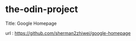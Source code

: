 # the-odin-project

Title: Google Homepage

url : https://github.com/sherman2zhiwei/google-homepage
